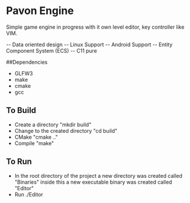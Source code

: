 # Pavon Engine
Simple game engine in progress with it own level editor, key controller like VIM.

-- Data oriented design
-- Linux Support
-- Android Support
-- Entity Component System (ECS)
-- C11 pure

##Dependencies
- GLFW3
- make
- cmake
- gcc

## To Build
- Create a directory "mkdir build"
- Change to the created directory "cd build"
- CMake "cmake .."
- Compile "make"

## To Run
- In the root directory of the project a new directory was created called "Binaries" inside this a new executable binary was created called "Editor"
- Run ./Editor
